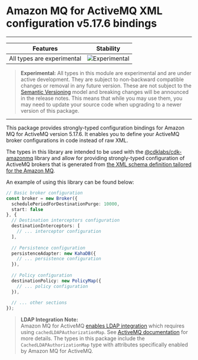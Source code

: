 # Amazon MQ for ActiveMQ XML configuration v5.17.6 bindings

<!--BEGIN STABILITY BANNER-->

---

| Features                   | Stability                                                                                    |
| -------------------------- | -------------------------------------------------------------------------------------------- |
| All types are experimental | ![Experimental](https://img.shields.io/badge/experimental-important.svg?style=for-the-badge) |

> **Experimental:** All types in this module are experimental and are under active development. They are subject to non-backward compatible
> changes or removal in any future version. These are not subject to the [Semantic Versioning](https://semver.org/) model and breaking changes
> will be announced in the release notes. This means that while you may use them, you may need to update your source code when upgrading to a
> newer version of this package.

---

<!--END STABILITY BANNER-->

This package provides strongly-typed configuration bindings for Amazon MQ for ActiveMQ version 5.17.6. It enables you to define your ActiveMQ broker configurations in code instead of raw XML.

The types in this library are intended to be used with the [@cdklabs/cdk-amazonmq](https://github.com/cdklabs/cdk-amazonmq) library and allow for providing strongly-typed configuration of ActiveMQ brokers that is generated from [the XML schema definition tailored for the Amazon MQ](https://docs.aws.amazon.com/amazon-mq/latest/developer-guide/amazon-mq-broker-configuration-parameters.html#working-with-spring-xml-configuration-files).

An example of using this library can be found below:

```typescript
// Basic broker configuration
const broker = new Broker({
  schedulePeriodForDestinationPurge: 10000,
  start: false
}, {
  // Destination interceptors configuration
  destinationInterceptors: [
    // ... interceptor configuration
  ],
  
  // Persistence configuration
  persistenceAdapter: new KahaDB({
    // ... persistence configuration
  }),
  
  // Policy configuration
  destinationPolicy: new PolicyMap({
    // ... policy configuration
  }),
  
  // ... other sections
});
```

> **LDAP Integration Note:**  
> Amazon MQ for ActiveMQ [enables LDAP integration](https://docs.aws.amazon.com/amazon-mq/latest/developer-guide/security-authentication-authorization.html) which requires using `cachedLDAPAuthorizationMap`. See [ActiveMQ documentation](https://activemq.apache.org/components/classic/documentation/cached-ldap-authorization-module) for more details. The types in this package include the `CachedLDAPAuthorizationMap` type with attributes specifically enabled by Amazon MQ for ActiveMQ.
